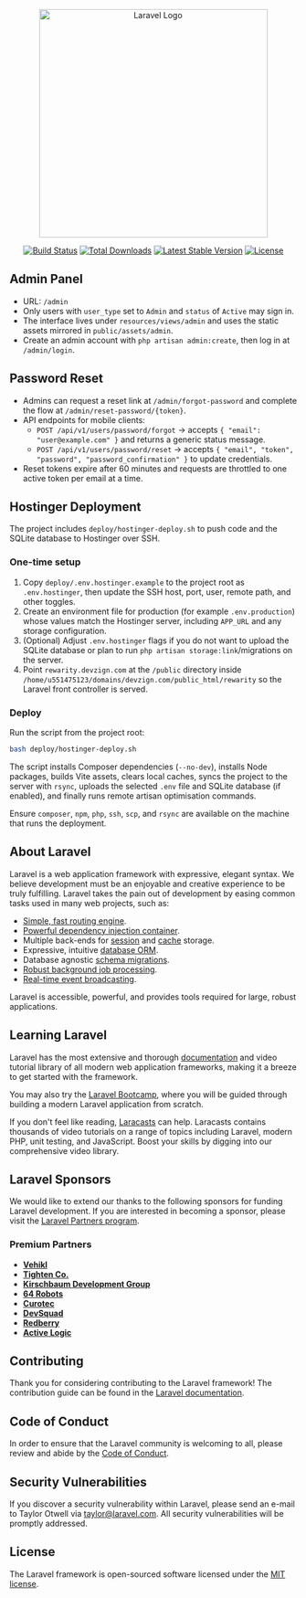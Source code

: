 <p align="center"><a href="https://laravel.com" target="_blank"><img src="https://raw.githubusercontent.com/laravel/art/master/logo-lockup/5%20SVG/2%20CMYK/1%20Full%20Color/laravel-logolockup-cmyk-red.svg" width="400" alt="Laravel Logo"></a></p>

<p align="center">
<a href="https://github.com/laravel/framework/actions"><img src="https://github.com/laravel/framework/workflows/tests/badge.svg" alt="Build Status"></a>
<a href="https://packagist.org/packages/laravel/framework"><img src="https://img.shields.io/packagist/dt/laravel/framework" alt="Total Downloads"></a>
<a href="https://packagist.org/packages/laravel/framework"><img src="https://img.shields.io/packagist/v/laravel/framework" alt="Latest Stable Version"></a>
<a href="https://packagist.org/packages/laravel/framework"><img src="https://img.shields.io/packagist/l/laravel/framework" alt="License"></a>
</p>

## Admin Panel

- URL: `/admin`
- Only users with `user_type` set to `Admin` and `status` of `Active` may sign in.
- The interface lives under `resources/views/admin` and uses the static assets mirrored in `public/assets/admin`.
- Create an admin account with `php artisan admin:create`, then log in at `/admin/login`.

## Password Reset

- Admins can request a reset link at `/admin/forgot-password` and complete the flow at `/admin/reset-password/{token}`.
- API endpoints for mobile clients:
  - `POST /api/v1/users/password/forgot` → accepts `{ "email": "user@example.com" }` and returns a generic status message.
  - `POST /api/v1/users/password/reset` → accepts `{ "email", "token", "password", "password_confirmation" }` to update credentials.
- Reset tokens expire after 60 minutes and requests are throttled to one active token per email at a time.

## Hostinger Deployment

The project includes `deploy/hostinger-deploy.sh` to push code and the SQLite database to Hostinger over SSH.

### One-time setup
1. Copy `deploy/.env.hostinger.example` to the project root as `.env.hostinger`, then update the SSH host, port, user, remote path, and other toggles.
2. Create an environment file for production (for example `.env.production`) whose values match the Hostinger server, including `APP_URL` and any storage configuration.
3. (Optional) Adjust `.env.hostinger` flags if you do not want to upload the SQLite database or plan to run `php artisan storage:link`/migrations on the server.
4. Point `rewarity.devzign.com` at the `/public` directory inside `/home/u551475123/domains/devzign.com/public_html/rewarity` so the Laravel front controller is served.

### Deploy

Run the script from the project root:

```bash
bash deploy/hostinger-deploy.sh
```

The script installs Composer dependencies (`--no-dev`), installs Node packages, builds Vite assets, clears local caches, syncs the project to the server with `rsync`, uploads the selected `.env` file and SQLite database (if enabled), and finally runs remote artisan optimisation commands.

Ensure `composer`, `npm`, `php`, `ssh`, `scp`, and `rsync` are available on the machine that runs the deployment.

## About Laravel

Laravel is a web application framework with expressive, elegant syntax. We believe development must be an enjoyable and creative experience to be truly fulfilling. Laravel takes the pain out of development by easing common tasks used in many web projects, such as:

- [Simple, fast routing engine](https://laravel.com/docs/routing).
- [Powerful dependency injection container](https://laravel.com/docs/container).
- Multiple back-ends for [session](https://laravel.com/docs/session) and [cache](https://laravel.com/docs/cache) storage.
- Expressive, intuitive [database ORM](https://laravel.com/docs/eloquent).
- Database agnostic [schema migrations](https://laravel.com/docs/migrations).
- [Robust background job processing](https://laravel.com/docs/queues).
- [Real-time event broadcasting](https://laravel.com/docs/broadcasting).

Laravel is accessible, powerful, and provides tools required for large, robust applications.

## Learning Laravel

Laravel has the most extensive and thorough [documentation](https://laravel.com/docs) and video tutorial library of all modern web application frameworks, making it a breeze to get started with the framework.

You may also try the [Laravel Bootcamp](https://bootcamp.laravel.com), where you will be guided through building a modern Laravel application from scratch.

If you don't feel like reading, [Laracasts](https://laracasts.com) can help. Laracasts contains thousands of video tutorials on a range of topics including Laravel, modern PHP, unit testing, and JavaScript. Boost your skills by digging into our comprehensive video library.

## Laravel Sponsors

We would like to extend our thanks to the following sponsors for funding Laravel development. If you are interested in becoming a sponsor, please visit the [Laravel Partners program](https://partners.laravel.com).

### Premium Partners

- **[Vehikl](https://vehikl.com)**
- **[Tighten Co.](https://tighten.co)**
- **[Kirschbaum Development Group](https://kirschbaumdevelopment.com)**
- **[64 Robots](https://64robots.com)**
- **[Curotec](https://www.curotec.com/services/technologies/laravel)**
- **[DevSquad](https://devsquad.com/hire-laravel-developers)**
- **[Redberry](https://redberry.international/laravel-development)**
- **[Active Logic](https://activelogic.com)**

## Contributing

Thank you for considering contributing to the Laravel framework! The contribution guide can be found in the [Laravel documentation](https://laravel.com/docs/contributions).

## Code of Conduct

In order to ensure that the Laravel community is welcoming to all, please review and abide by the [Code of Conduct](https://laravel.com/docs/contributions#code-of-conduct).

## Security Vulnerabilities

If you discover a security vulnerability within Laravel, please send an e-mail to Taylor Otwell via [taylor@laravel.com](mailto:taylor@laravel.com). All security vulnerabilities will be promptly addressed.

## License

The Laravel framework is open-sourced software licensed under the [MIT license](https://opensource.org/licenses/MIT).
